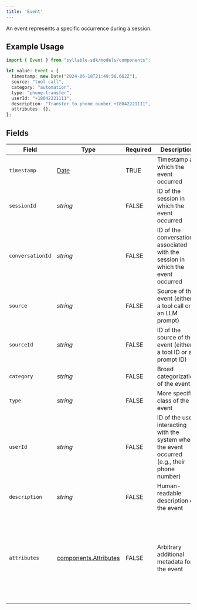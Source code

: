 ```yaml
---
title: 'Event'
---
```


An event represents a specific occurrence during a session.

## Example Usage

```typescript
import { Event } from "syllable-sdk/models/components";

let value: Event = {
  timestamp: new Date("2024-06-18T21:49:56.662Z"),
  source: "tool-call",
  category: "automation",
  type: "phone-transfer",
  userId: "+18042221111",
  description: "Transfer to phone number +18042221111",
  attributes: {},
};
```

## Fields

| Field                                                                                                                                                                                                           | Type                                                                                                                                                                                                            | Required                                                                                                                                                                                                        | Description                                                                                                                                                                                                     | Example                                                                                                                                                                                                         |
| --------------------------------------------------------------------------------------------------------------------------------------------------------------------------------------------------------------- | --------------------------------------------------------------------------------------------------------------------------------------------------------------------------------------------------------------- | --------------------------------------------------------------------------------------------------------------------------------------------------------------------------------------------------------------- | --------------------------------------------------------------------------------------------------------------------------------------------------------------------------------------------------------------- | --------------------------------------------------------------------------------------------------------------------------------------------------------------------------------------------------------------- |
| `timestamp`                                                                                                                                                                                                     | [Date](https://developer.mozilla.org/en-US/docs/Web/JavaScript/Reference/Global_Objects/Date)                                                                                                                   | TRUE                                                                                                                                                                                              | Timestamp at which the event occurred                                                                                                                                                                           |                                                                                                                                                                                                                 |
| `sessionId`                                                                                                                                                                                                     | *string*                                                                                                                                                                                                        | FALSE                                                                                                                                                                                              | ID of the session in which the event occurred                                                                                                                                                                   |                                                                                                                                                                                                                 |
| `conversationId`                                                                                                                                                                                                | *string*                                                                                                                                                                                                        | FALSE                                                                                                                                                                                              | ID of the conversation associated with the session in which the event occurred                                                                                                                                  |                                                                                                                                                                                                                 |
| `source`                                                                                                                                                                                                        | *string*                                                                                                                                                                                                        | FALSE                                                                                                                                                                                              | Source of the event (either a tool call or an LLM prompt)                                                                                                                                                       | tool-call                                                                                                                                                                                                       |
| `sourceId`                                                                                                                                                                                                      | *string*                                                                                                                                                                                                        | FALSE                                                                                                                                                                                              | ID of the source of the event (either a tool ID or a prompt ID)                                                                                                                                                 |                                                                                                                                                                                                                 |
| `category`                                                                                                                                                                                                      | *string*                                                                                                                                                                                                        | FALSE                                                                                                                                                                                              | Broad categorization of the event                                                                                                                                                                               | automation                                                                                                                                                                                                      |
| `type`                                                                                                                                                                                                          | *string*                                                                                                                                                                                                        | FALSE                                                                                                                                                                                              | More specific class of the event                                                                                                                                                                                | phone-transfer                                                                                                                                                                                                  |
| `userId`                                                                                                                                                                                                        | *string*                                                                                                                                                                                                        | FALSE                                                                                                                                                                                              | ID of the user interacting with the system when the event occurred (e.g., their       phone number)                                                                                                             | +18042221111                                                                                                                                                                                                    |
| `description`                                                                                                                                                                                                   | *string*                                                                                                                                                                                                        | FALSE                                                                                                                                                                                              | Human-readable description of the event                                                                                                                                                                         | Transfer to phone number +18042221111                                                                                                                                                                           |
| `attributes`                                                                                                                                                                                                    | [components.Attributes](/sdk-docs/models/components/attributes)                                                                                                                                                  | FALSE                                                                                                                                                                                              | Arbitrary additional metadata for the event                                                                                                                                                                     | {<br/>"contact_type": "operator",<br/>"duration_s": 60,<br/>"end_time": "2024-05-20T15:31:00.000+00:00",<br/>"name": "Operator",<br/>"outcome": "success",<br/>"phone": "+18042221111",<br/>"start_time": "2024-05-20T15:30:00.000+00:00"<br/>} |